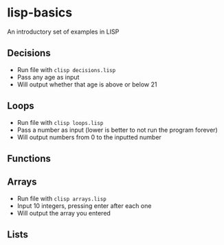 # lisp-basics
An introductory set of examples in LISP

## Decisions
- Run file with `clisp decisions.lisp`
- Pass any age as input
- Will output whether that age is above or below 21

## Loops
- Run file with `clisp loops.lisp`
- Pass a number as input (lower is better to not run the program forever)
- Will output numbers from 0 to the inputted number

## Functions


## Arrays
- Run file with `clisp arrays.lisp`
- Input 10 integers, pressing enter after each one
- Will output the array you entered

## Lists


